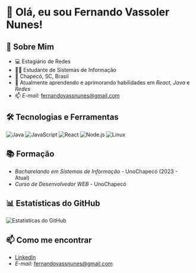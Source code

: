 
# 👋 Olá, eu sou Fernando Vassoler Nunes!

## 🚀 Sobre Mim
- 💻 Estagiário de Redes
- 👨‍💻 Estudante de Sistemas de Informação
- 📍 Chapecó, SC, Brasil
- 🌱 Atualmente aprendendo e aprimorando habilidades em *React*, *Java* e *Redes*
- 📫 *E-mail:* fernandovassnunes@gmail.com

## 🛠 Tecnologias e Ferramentas
![Java](https://img.shields.io/badge/Java-ED8B00?style=flat&logo=openjdk&logoColor=black)
![JavaScript](https://img.shields.io/badge/JavaScript-F7DF1E?style=for-the-badge&logo=javascript&logoColor=black)
![React](https://img.shields.io/badge/React-61DAFB?style=for-the-badge&logo=react&logoColor=black)
![Node.js](https://img.shields.io/badge/Node.js-339933?style=for-the-badge&logo=node.js&logoColor=white)
![Linux](https://img.shields.io/badge/Linux-FCC624?style=for-the-badge&logo=linux&logoColor=black)

## 📚 Formação
- *Bacharelando em Sistemas de Informação* - UnoChapecó (2023 - Atual)
- *Curso de Desenvolvedor WEB* - UnoChapecó

## 📊 Estatísticas do GitHub
![Estatísticas do GitHub](https://github-readme-stats.vercel.app/api?username=FernandoVass&show_icons=true&theme=radical)

## 📫 Como me encontrar
- [LinkedIn](https://www.linkedin.com/in/fernando-vassoler-4a830b226/)
- *E-mail:* fernandovassnunes@gmail.com 

<!--
**FernandoVass/FernandoVass** is a ✨ _special_ ✨ repository because its `README.md` (this file) appears on your GitHub profile.

Here are some ideas to get you started:

- 🔭 I’m currently working on ...
- 🌱 I’m currently learning ...
- 👯 I’m looking to collaborate on ...
- 🤔 I’m looking for help with ...
- 💬 Ask me about ...
- 📫 How to reach me: ...
- 😄 Pronouns: ...
- ⚡ Fun fact: ...
-->

